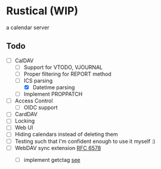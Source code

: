 # Rustical (WIP)

a calendar server

## Todo

- [ ] CalDAV
  - [ ] Support for VTODO, VJOURNAL
  - [ ] Proper filtering for REPORT method
  - [ ] ICS parsing
    - [x] Datetime parsing
  - [ ] Implement PROPPATCH
- [ ] Access Control
  - [ ] OIDC support
- [ ] CardDAV
- [ ] Locking
- [ ] Web UI
- [ ] Hiding calendars instead of deleting them
- [ ] Testing such that I'm confident enough to use it myself :)
- [ ] WebDAV sync extension [RFC 6578](https://www.rfc-editor.org/rfc/rfc6578)
  - [ ] implement getctag [see](https://github.com/apple/ccs-calendarserver/blob/master/doc/Extensions/caldav-ctag.txt)

